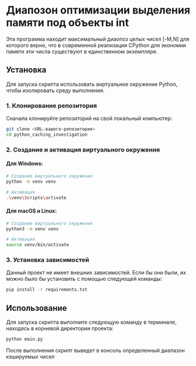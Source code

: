 # Диапозон оптимизации выделения памяти под объекты int

Эта программа находит максимальный диаопоз целых чисел [-M,N] для которого верно, что в современной реализации CPython для экономии памяти эти числа существуют в единственном экземпляре. 

## Установка

Для запуска скрипта использовать виртуальное окружение Python, чтобы изолировать среду выполнения.

### 1. Клонирование репозитория

Сначала клонируйте репозиторий на свой локальный компьютер:

```bash
git clone <URL-вашего-репозитория>
cd python_caching_investigation
```

### 2. Создание и активация виртуального окружения

#### Для Windows:

```bash
# Создание виртуального окружения
python -m venv venv

# Активация
.\venv\Scripts\activate
```

#### Для macOS и Linux:

```bash
# Создание виртуального окружения
python3 -m venv venv

# Активация
source venv/bin/activate
```

### 3. Установка зависимостей

Данный проект не имеет внешних зависимостей. Если бы они были, их можно было бы установить с помощью следующей команды:

```bash
pip install -r requirements.txt
```

## Использование

Для запуска скрипта выполните следующую команду в терминале, находясь в корневой директории проекта:

```bash
python main.py
```

После выполнения скрипт выведет в консоль определенный диапазон кэшируемых чисел
